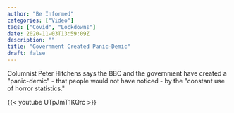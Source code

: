 ```yaml
---
author: "Be Informed"
categories: ["Video"]
tags: ["Covid", "Lockdowns"]
date: 2020-11-03T13:59:09Z
description: ""
title: "Government Created Panic-Demic"
draft: false
---
```


Columnist Peter Hitchens says the BBC and the government have created a  "panic-demic" - that people would not have noticed - by the "constant  use of horror statistics."  

{{< youtube UTpJmT1KQrc >}}